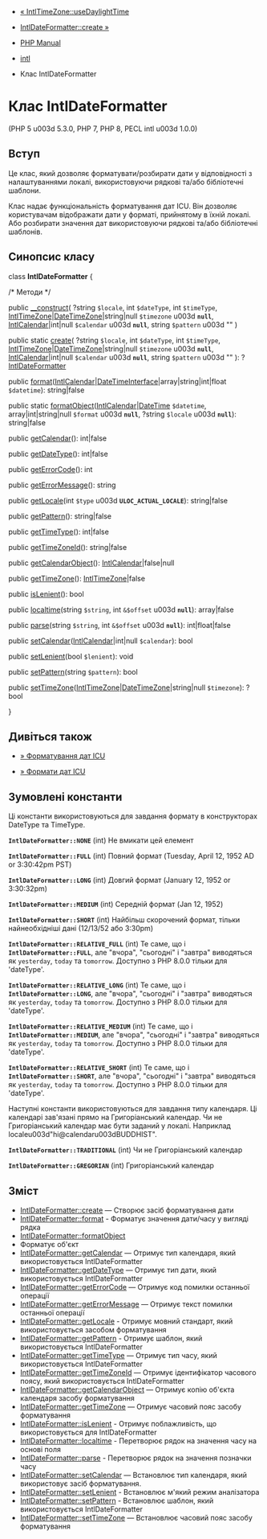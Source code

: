 - [« IntlTimeZone::useDaylightTime](intltimezone.usedaylighttime.md)
- [IntlDateFormatter::create »](intldateformatter.create.md)

- [PHP Manual](index.md)
- [intl](book.intl.md)
- Клас IntlDateFormatter

# Клас IntlDateFormatter

(PHP 5 u003d 5.3.0, PHP 7, PHP 8, PECL intl u003d 1.0.0)

## Вступ

Це клас, який дозволяє форматувати/розбирати дати у відповідності з
налаштуваннями локалі, використовуючи рядкові та/або бібліотечні шаблони.

Клас надає функціональність форматування дат ICU. Він
дозволяє користувачам відображати дати у форматі, прийнятому в їхній локалі.
Або розбирати значення дат використовуючи рядкові та/або бібліотечні
шаблонів.

## Синопсис класу

class **IntlDateFormatter** {

/\* Методи \*/

public [\_\_construct](intldateformatter.create.md)(
?string `$locale`,
int `$dateType`,
int `$timeType`,
[IntlTimeZone](class.intltimezone.md)\|[DateTimeZone](class.datetimezone.md)\|string\|null
`$timezone` u003d **`null`**,
[IntlCalendar](class.intlcalendar.md)\|int\|null `$calendar` u003d
**`null`**,
string `$pattern` u003d ""
)

public static [create](intldateformatter.create.md)(
?string `$locale`,
int `$dateType`,
int `$timeType`,
[IntlTimeZone](class.intltimezone.md)\|[DateTimeZone](class.datetimezone.md)\|string\|null
`$timezone` u003d **`null`**,
[IntlCalendar](class.intlcalendar.md)\|int\|null `$calendar` u003d
**`null`**,
string `$pattern` u003d ""
): ?[IntlDateFormatter](class.intldateformatter.md)

public
[format](intldateformatter.format.md)([IntlCalendar](class.intlcalendar.md)\|[DateTimeInterface](class.datetimeinterface.md)\|array\|string\|int\|float
`$datetime`): string\|false

public static
[formatObject](intldateformatter.formatobject.md)([IntlCalendar](class.intlcalendar.md)\|[DateTime](class.datetime.md)
`$datetime`, array\|int\|string\|null `$format` u003d **`null`**, ?string
`$locale` u003d **`null`**): string\|false

public [getCalendar](intldateformatter.getcalendar.md)(): int\|false

public [getDateType](intldateformatter.getdatetype.md)(): int\|false

public [getErrorCode](intldateformatter.geterrorcode.md)(): int

public [getErrorMessage](intldateformatter.geterrormessage.md)():
string

public [getLocale](intldateformatter.getlocale.md)(int `$type` u003d
**`ULOC_ACTUAL_LOCALE`**): string\|false

public [getPattern](intldateformatter.getpattern.md)(): string\|false

public [getTimeType](intldateformatter.gettimetype.md)(): int\|false

public [getTimeZoneId](intldateformatter.gettimezoneid.md)():
string\|false

public [getCalendarObject](intldateformatter.getcalendarobject.md)():
[IntlCalendar](class.intlcalendar.md)\|false\|null

public [getTimeZone](intldateformatter.gettimezone.md)():
[IntlTimeZone](class.intltimezone.md)\|false

public [isLenient](intldateformatter.islenient.md)(): bool

public [localtime](intldateformatter.localtime.md)(string `$string`,
int `&$offset` u003d **`null`**): array\|false

public [parse](intldateformatter.parse.md)(string `$string`, int
`&$offset` u003d **`null`**): int\|float\|false

public
[setCalendar](intldateformatter.setcalendar.md)([IntlCalendar](class.intlcalendar.md)\|int\|null
`$calendar`): bool

public [setLenient](intldateformatter.setlenient.md)(bool `$lenient`):
void

public [setPattern](intldateformatter.setpattern.md)(string
`$pattern`): bool

public
[setTimeZone](intldateformatter.settimezone.md)([IntlTimeZone](class.intltimezone.md)\|[DateTimeZone](class.datetimezone.md)\|string\|null
`$timezone`): ?bool

}

## Дивіться також

- [» Форматування дат ICU](http://www.icu-project.org/apiref/icu4c/udat_8h.md#details)



- [» Формати дат ICU](https://unicode-org.github.io/icu/userguide/format_parse/datetime/#datetime-format-syntax)

## Зумовлені константи

Ці константи використовуються для завдання формату в конструкторах DateType
та TimeType.

**`IntlDateFormatter::NONE`** (int)
Не вмикати цей елемент

**`IntlDateFormatter::FULL`** (int)
Повний формат (Tuesday, April 12, 1952 AD or 3:30:42pm PST)

**`IntlDateFormatter::LONG`** (int)
Довгий формат (January 12, 1952 or 3:30:32pm)

**`IntlDateFormatter::MEDIUM`** (int)
Середній формат (Jan 12, 1952)

**`IntlDateFormatter::SHORT`** (int)
Найбільш скорочений формат, тільки найнеобхідніші дані (12/13/52
або 3:30pm)

**`IntlDateFormatter::RELATIVE_FULL`** (int)
Те саме, що і **`IntlDateFormatter::FULL`**, але "вчора", "сьогодні" і
"завтра" виводяться як `yesterday`, `today` та `tomorrow`. Доступно з PHP
8.0.0 тільки для 'dateType'.

**`IntlDateFormatter::RELATIVE_LONG`** (int)
Те саме, що і **`IntlDateFormatter::LONG`**, але "вчора", "сьогодні" і
"завтра" виводяться як `yesterday`, `today` та `tomorrow`. Доступно з PHP
8.0.0 тільки для 'dateType'.

**`IntlDateFormatter::RELATIVE_MEDIUM`** (int)
Те саме, що і **`IntlDateFormatter::MEDIUM`**, але "вчора", "сьогодні" і
"завтра" виводяться як `yesterday`, `today` та `tomorrow`. Доступно з PHP
8.0.0 тільки для 'dateType'.

**`IntlDateFormatter::RELATIVE_SHORT`** (int)
Те саме, що і **`IntlDateFormatter::SHORT`**, але "вчора", "сьогодні" і
"завтра" виводяться як `yesterday`, `today` та `tomorrow`. Доступно з PHP
8.0.0 тільки для 'dateType'.

Наступні константи використовуються для завдання типу календаря. Ці
календарі зав'язані прямо на Григоріанський календар. Чи не Григоріанський
календар має бути заданий у локалі. Наприклад
localeu003d"hi@calendaru003dBUDDHIST".

**`IntlDateFormatter::TRADITIONAL`** (int)
Чи не Григоріанський календар

**`IntlDateFormatter::GREGORIAN`** (int)
Григоріанський календар

## Зміст

- [IntlDateFormatter::create](intldateformatter.create.md) — Створює
засіб форматування дати
- [IntlDateFormatter::format](intldateformatter.format.md) -
Форматує значення дати/часу у вигляді рядка
- [IntlDateFormatter::formatObject](intldateformatter.formatobject.md)
- Форматує об'єкт
- [IntlDateFormatter::getCalendar](intldateformatter.getcalendar.md)
— Отримує тип календаря, який використовується IntlDateFormatter
- [IntlDateFormatter::getDateType](intldateformatter.getdatetype.md)
— Отримує тип дати, який використовується IntlDateFormatter
- [IntlDateFormatter::getErrorCode](intldateformatter.geterrorcode.md)
— Отримує код помилки останньої операції
- [IntlDateFormatter::getErrorMessage](intldateformatter.geterrormessage.md)
— Отримує текст помилки останньої операції
- [IntlDateFormatter::getLocale](intldateformatter.getlocale.md) -
Отримує мовний стандарт, який використовується засобом форматування
- [IntlDateFormatter::getPattern](intldateformatter.getpattern.md) -
Отримує шаблон, який використовується IntlDateFormatter
- [IntlDateFormatter::getTimeType](intldateformatter.gettimetype.md)
— Отримує тип часу, який використовується IntlDateFormatter
- [IntlDateFormatter::getTimeZoneId](intldateformatter.gettimezoneid.md)
— Отримує ідентифікатор часового поясу, який використовується
IntlDateFormatter
- [IntlDateFormatter::getCalendarObject](intldateformatter.getcalendarobject.md)
— Отримує копію об'єкта календаря засобу форматування
- [IntlDateFormatter::getTimeZone](intldateformatter.gettimezone.md)
— Отримує часовий пояс засобу форматування
- [IntlDateFormatter::isLenient](intldateformatter.islenient.md) -
Отримує поблажливість, що використовується для IntlDateFormatter
- [IntlDateFormatter::localtime](intldateformatter.localtime.md) -
Перетворює рядок на значення часу на основі поля
- [IntlDateFormatter::parse](intldateformatter.parse.md) -
Перетворює рядок на значення позначки часу
- [IntlDateFormatter::setCalendar](intldateformatter.setcalendar.md)
— Встановлює тип календаря, який використовує засіб форматування.
- [IntlDateFormatter::setLenient](intldateformatter.setlenient.md) -
Встановлює м'який режим аналізатора
- [IntlDateFormatter::setPattern](intldateformatter.setpattern.md) -
Встановлює шаблон, який використовується IntlDateFormatter
- [IntlDateFormatter::setTimeZone](intldateformatter.settimezone.md)
— Встановлює часовий пояс засобу форматування
